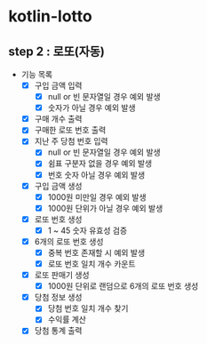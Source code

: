 # kotlin-lotto

## step 2 : 로또(자동)

- 기능 목록
  - [X] 구입 금액 입력
    - [X] null or 빈 문자열일 경우 예외 발생
    - [X] 숫자가 아닐 경우 예외 발생
  - [x] 구매 개수 출력
  - [x] 구매한 로또 번호 출력
  - [x] 지난 주 당첨 번호 입력
    - [x] null or 빈 문자열일 경우 예외 발생
    - [x] 쉼표 구분자 없을 경우 예외 발생
    - [x] 번호 숫자 아닐 경우 예외 발생
  - [x] 구입 금액 생성
    - [x] 1000원 미만일 경우 예외 발생
    - [x] 1000원 단위가 아닐 경우 예외 발생
  - [x] 로또 번호 생성
    - [x] 1 ~ 45 숫자 유효성 검증
  - [x] 6개의 로또 번호 생성
    - [x] 중복 번호 존재할 시 예외 발생
    - [x] 로또 번호 일치 개수 카운트
  - [x] 로또 판매기 생성
    - [x] 1000원 단위로 랜덤으로 6개의 로또 번호 생성
  - [x] 당첨 정보 생성
    - [x] 당첨 번호 일치 개수 찾기
    - [x] 수익률 계산
  - [x] 당첨 통계 출력
